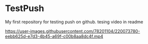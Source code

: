 # TestPush
My first repository for testing push on github.
tesing video in readme

https://user-images.githubusercontent.com/78201104/220073780-eebb625d-e7d3-4b45-a69f-c00b8aa8dc4f.mp4

